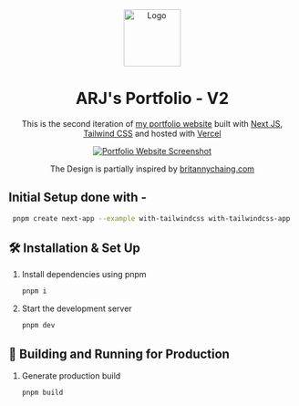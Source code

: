 <div align="center">
  <img alt="Logo" src="https://avatars.githubusercontent.com/in/8329?s=30&u=cd19897a18dc3e7a2b0b8be2c6ce135b726c5772&v=4" width="100" />
</div>
<h1 align="center">
  ARJ's Portfolio - V2
</h1>
<p align="center">
  This is the second iteration of <a href="https://arj-portfolio-v2.vercel.app/" target="_blank">my portfolio website</a> built with <a href="https://nextjs.org/" target="_blank">Next JS</a>, <a href="https://tailwindcss.com/">Tailwind CSS</a> and hosted with <a href="https://vercel.com/" target="_blank">Vercel</a>
</p>
</div>
<p align="center">
  <a href="https://arj-portfolio-v2.vercel.app/" target="_blank">
    <img src="https://ik.imagekit.io/36athv2v82c8/Screenshot-2022-08-03-134638_DrR3x5ppE.webp?ik-sdk-version=javascript-1.4.3&updatedAt=1659534452367" alt="Portfolio Website Screenshot" />
  </a>
</p>
<p align="center">
  The Design is partially inspired by <a href="brittanychiang.com" target="_blank">britannychaing.com</a>
</p>

## Initial Setup done with -

```sh
 pnpm create next-app --example with-tailwindcss with-tailwindcss-app
```

## 🛠 Installation & Set Up

1. Install dependencies using pnpm

   ```sh
   pnpm i
   ```

2. Start the development server

   ```sh
   pnpm dev
   ```

## 🚀 Building and Running for Production

1. Generate production build

   ```sh
   pnpm build
   ```
